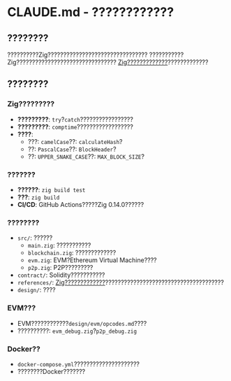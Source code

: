 # CLAUDE.md - ????????????

## ????????

??????????Zig????????????????????????????????
???????????Zig????????????????????????????????
[Zig?????????????](https://github.com/susumutomita/zenn-article/books/zig-blockchain)?????????????

## ????????

### Zig?????????

- **?????????**: `try`?`catch`?????????????????
- **?????????**: `comptime`??????????????????
- **????**:
  - ???: `camelCase`??: `calculateHash`?
  - ??: `PascalCase`??: `BlockHeader`?
  - ??: `UPPER_SNAKE_CASE`??: `MAX_BLOCK_SIZE`?

### ???????

- **??????**: `zig build test`
- **???**: `zig build`
- **CI/CD**: GitHub Actions?????Zig 0.14.0??????

### ????????

- `src/`: ??????
  - `main.zig`: ???????????
  - `blockchain.zig`: ?????????????
  - `evm.zig`: EVM?Ethereum Virtual Machine????
  - `p2p.zig`: P2P?????????
- `contract/`: Solidity???????????
- `references/`: [Zig?????????????](https://github.com/susumutomita/zenn-article/books/zig-blockchain)??????????????????????????????????????
- `design/`: ????

### EVM???

- EVM????????????`design/evm/opcodes.md`????
- ??????????: `evm_debug.zig`?`p2p_debug.zig`

### Docker??

- `docker-compose.yml`?????????????????????
- ????????Docker???????
